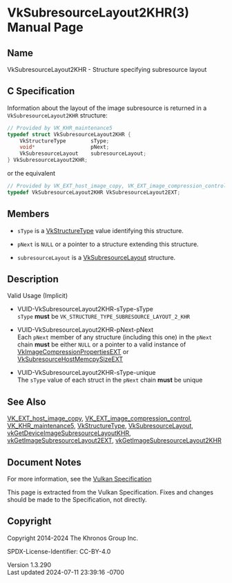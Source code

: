 # VkSubresourceLayout2KHR(3) Manual Page

## Name

VkSubresourceLayout2KHR - Structure specifying subresource layout



## <a href="#_c_specification" class="anchor"></a>C Specification

Information about the layout of the image subresource is returned in a
`VkSubresourceLayout2KHR` structure:

``` c
// Provided by VK_KHR_maintenance5
typedef struct VkSubresourceLayout2KHR {
    VkStructureType        sType;
    void*                  pNext;
    VkSubresourceLayout    subresourceLayout;
} VkSubresourceLayout2KHR;
```

or the equivalent

``` c
// Provided by VK_EXT_host_image_copy, VK_EXT_image_compression_control
typedef VkSubresourceLayout2KHR VkSubresourceLayout2EXT;
```

## <a href="#_members" class="anchor"></a>Members

- `sType` is a [VkStructureType](https://registry.khronos.org/vulkan/specs/1.3-extensions/man/html/VkStructureType.html) value identifying
  this structure.

- `pNext` is `NULL` or a pointer to a structure extending this
  structure.

- `subresourceLayout` is a
  [VkSubresourceLayout](https://registry.khronos.org/vulkan/specs/1.3-extensions/man/html/VkSubresourceLayout.html) structure.

## <a href="#_description" class="anchor"></a>Description

Valid Usage (Implicit)

- <a href="#VUID-VkSubresourceLayout2KHR-sType-sType"
  id="VUID-VkSubresourceLayout2KHR-sType-sType"></a>
  VUID-VkSubresourceLayout2KHR-sType-sType  
  `sType` **must** be `VK_STRUCTURE_TYPE_SUBRESOURCE_LAYOUT_2_KHR`

- <a href="#VUID-VkSubresourceLayout2KHR-pNext-pNext"
  id="VUID-VkSubresourceLayout2KHR-pNext-pNext"></a>
  VUID-VkSubresourceLayout2KHR-pNext-pNext  
  Each `pNext` member of any structure (including this one) in the
  `pNext` chain **must** be either `NULL` or a pointer to a valid
  instance of
  [VkImageCompressionPropertiesEXT](https://registry.khronos.org/vulkan/specs/1.3-extensions/man/html/VkImageCompressionPropertiesEXT.html)
  or
  [VkSubresourceHostMemcpySizeEXT](https://registry.khronos.org/vulkan/specs/1.3-extensions/man/html/VkSubresourceHostMemcpySizeEXT.html)

- <a href="#VUID-VkSubresourceLayout2KHR-sType-unique"
  id="VUID-VkSubresourceLayout2KHR-sType-unique"></a>
  VUID-VkSubresourceLayout2KHR-sType-unique  
  The `sType` value of each struct in the `pNext` chain **must** be
  unique

## <a href="#_see_also" class="anchor"></a>See Also

[VK_EXT_host_image_copy](https://registry.khronos.org/vulkan/specs/1.3-extensions/man/html/VK_EXT_host_image_copy.html),
[VK_EXT_image_compression_control](https://registry.khronos.org/vulkan/specs/1.3-extensions/man/html/VK_EXT_image_compression_control.html),
[VK_KHR_maintenance5](https://registry.khronos.org/vulkan/specs/1.3-extensions/man/html/VK_KHR_maintenance5.html),
[VkStructureType](https://registry.khronos.org/vulkan/specs/1.3-extensions/man/html/VkStructureType.html),
[VkSubresourceLayout](https://registry.khronos.org/vulkan/specs/1.3-extensions/man/html/VkSubresourceLayout.html),
[vkGetDeviceImageSubresourceLayoutKHR](https://registry.khronos.org/vulkan/specs/1.3-extensions/man/html/vkGetDeviceImageSubresourceLayoutKHR.html),
[vkGetImageSubresourceLayout2EXT](https://registry.khronos.org/vulkan/specs/1.3-extensions/man/html/vkGetImageSubresourceLayout2EXT.html),
[vkGetImageSubresourceLayout2KHR](https://registry.khronos.org/vulkan/specs/1.3-extensions/man/html/vkGetImageSubresourceLayout2KHR.html)

## <a href="#_document_notes" class="anchor"></a>Document Notes

For more information, see the <a
href="https://registry.khronos.org/vulkan/specs/1.3-extensions/html/vkspec.html#VkSubresourceLayout2KHR"
target="_blank" rel="noopener">Vulkan Specification</a>

This page is extracted from the Vulkan Specification. Fixes and changes
should be made to the Specification, not directly.

## <a href="#_copyright" class="anchor"></a>Copyright

Copyright 2014-2024 The Khronos Group Inc.

SPDX-License-Identifier: CC-BY-4.0

Version 1.3.290  
Last updated 2024-07-11 23:39:16 -0700
